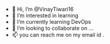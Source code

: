 - 👋 Hi, I’m @VinayTiwari16
- 👀 I’m interested in learning 
- 🌱 I’m currently learning DevOps
- 💞️ I’m looking to collaborate on ...
- 📫 you can reach me on my email id .

<!---
VinayTiwari16/VinayTiwari16 is a ✨ special ✨ repository because its `README.md` (this file) appears on your GitHub profile.
You can click the Preview link to take a look at your changes.
--->
